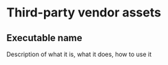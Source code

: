 Third-party vendor assets
=========================

Executable name
---------------

Description of what it is, what it does, how to use it
